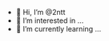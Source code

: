 - 👋 Hi, I’m @2ntt
- 👀 I’m interested in ...
- 🌱 I’m currently learning ...


<!---
2ntt/2ntt is a ✨ special ✨ repository because its `README.md` (this file) appears on your GitHub profile.
You can click the Preview link to take a look at your changes.
--->
